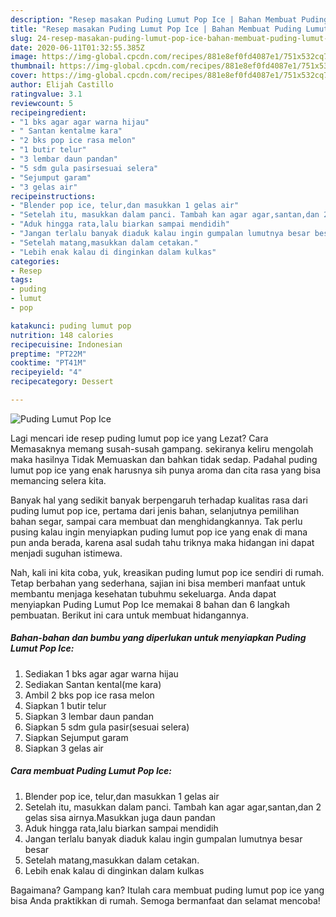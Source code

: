 ```yaml
---
description: "Resep masakan Puding Lumut Pop Ice | Bahan Membuat Puding Lumut Pop Ice Yang Mudah Dan Praktis"
title: "Resep masakan Puding Lumut Pop Ice | Bahan Membuat Puding Lumut Pop Ice Yang Mudah Dan Praktis"
slug: 24-resep-masakan-puding-lumut-pop-ice-bahan-membuat-puding-lumut-pop-ice-yang-mudah-dan-praktis
date: 2020-06-11T01:32:55.385Z
image: https://img-global.cpcdn.com/recipes/881e8ef0fd4087e1/751x532cq70/puding-lumut-pop-ice-foto-resep-utama.jpg
thumbnail: https://img-global.cpcdn.com/recipes/881e8ef0fd4087e1/751x532cq70/puding-lumut-pop-ice-foto-resep-utama.jpg
cover: https://img-global.cpcdn.com/recipes/881e8ef0fd4087e1/751x532cq70/puding-lumut-pop-ice-foto-resep-utama.jpg
author: Elijah Castillo
ratingvalue: 3.1
reviewcount: 5
recipeingredient:
- "1 bks agar agar warna hijau"
- " Santan kentalme kara"
- "2 bks pop ice rasa melon"
- "1 butir telur"
- "3 lembar daun pandan"
- "5 sdm gula pasirsesuai selera"
- "Sejumput garam"
- "3 gelas air"
recipeinstructions:
- "Blender pop ice, telur,dan masukkan 1 gelas air"
- "Setelah itu, masukkan dalam panci. Tambah kan agar agar,santan,dan 2 gelas sisa airnya.Masukkan juga daun pandan"
- "Aduk hingga rata,lalu biarkan sampai mendidih"
- "Jangan terlalu banyak diaduk kalau ingin gumpalan lumutnya besar besar"
- "Setelah matang,masukkan dalam cetakan."
- "Lebih enak kalau di dinginkan dalam kulkas"
categories:
- Resep
tags:
- puding
- lumut
- pop

katakunci: puding lumut pop 
nutrition: 148 calories
recipecuisine: Indonesian
preptime: "PT22M"
cooktime: "PT41M"
recipeyield: "4"
recipecategory: Dessert

---
```



![Puding Lumut Pop Ice](https://img-global.cpcdn.com/recipes/881e8ef0fd4087e1/751x532cq70/puding-lumut-pop-ice-foto-resep-utama.jpg)

Lagi mencari ide resep puding lumut pop ice yang Lezat? Cara Memasaknya memang susah-susah gampang. sekiranya keliru mengolah maka hasilnya Tidak Memuaskan dan bahkan tidak sedap. Padahal puding lumut pop ice yang enak harusnya sih punya aroma dan cita rasa yang bisa memancing selera kita.

Banyak hal yang sedikit banyak berpengaruh terhadap kualitas rasa dari puding lumut pop ice, pertama dari jenis bahan, selanjutnya pemilihan bahan segar, sampai cara membuat dan menghidangkannya. Tak perlu pusing kalau ingin menyiapkan puding lumut pop ice yang enak di mana pun anda berada, karena asal sudah tahu triknya maka hidangan ini dapat menjadi suguhan istimewa.




Nah, kali ini kita coba, yuk, kreasikan puding lumut pop ice sendiri di rumah. Tetap berbahan yang sederhana, sajian ini bisa memberi manfaat untuk membantu menjaga kesehatan tubuhmu sekeluarga. Anda dapat menyiapkan Puding Lumut Pop Ice memakai 8 bahan dan 6 langkah pembuatan. Berikut ini cara untuk membuat hidangannya.

<!--inarticleads1-->

##### Bahan-bahan dan bumbu yang diperlukan untuk menyiapkan Puding Lumut Pop Ice:

1. Sediakan 1 bks agar agar warna hijau
1. Sediakan  Santan kental(me kara)
1. Ambil 2 bks pop ice rasa melon
1. Siapkan 1 butir telur
1. Siapkan 3 lembar daun pandan
1. Siapkan 5 sdm gula pasir(sesuai selera)
1. Siapkan Sejumput garam
1. Siapkan 3 gelas air




<!--inarticleads2-->

##### Cara membuat Puding Lumut Pop Ice:

1. Blender pop ice, telur,dan masukkan 1 gelas air
1. Setelah itu, masukkan dalam panci. Tambah kan agar agar,santan,dan 2 gelas sisa airnya.Masukkan juga daun pandan
1. Aduk hingga rata,lalu biarkan sampai mendidih
1. Jangan terlalu banyak diaduk kalau ingin gumpalan lumutnya besar besar
1. Setelah matang,masukkan dalam cetakan.
1. Lebih enak kalau di dinginkan dalam kulkas




Bagaimana? Gampang kan? Itulah cara membuat puding lumut pop ice yang bisa Anda praktikkan di rumah. Semoga bermanfaat dan selamat mencoba!
